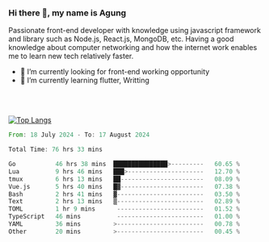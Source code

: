 ### Hi there 👋, my name is Agung
Passionate front-end developer with knowledge using javascript framework and library such as Node.js, React.js, MongoDB, etc. Having a good knowledge about computer networking and how the internet work enables me to learn new tech relatively faster.

<!--
**agungfir98/agungfir98** is a ✨ _special_ ✨ repository because its `README.md` (this file) appears on your GitHub profile.
-->

- 🔭 I’m currently looking for front-end working opportunity
- 🌱 I’m currently learning flutter, Writting
<br/>
<br/>

[![Top Langs](https://github-readme-stats.vercel.app/api/top-langs/?username=agungfir98&langs_count=5)](https://github.com/anuraghazra/github-readme-stats)

<!--START_SECTION:waka-->

```rust
From: 18 July 2024 - To: 17 August 2024

Total Time: 76 hrs 33 mins

Go           46 hrs 38 mins  ███████████████>---------   60.65 %
Lua          9 hrs 46 mins   ███>---------------------   12.70 %
tmux         6 hrs 13 mins   ██-----------------------   08.09 %
Vue.js       5 hrs 40 mins   █▓-----------------------   07.38 %
Bash         2 hrs 41 mins   ▓------------------------   03.50 %
Text         2 hrs 13 mins   ▒------------------------   02.89 %
TOML         1 hr 9 mins      ------------------------   01.52 %
TypeScript   46 mins          ------------------------   01.00 %
YAML         36 mins         >------------------------   00.78 %
Other        20 mins         >------------------------   00.45 %
```

<!--END_SECTION:waka-->
